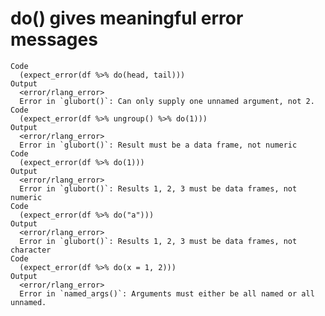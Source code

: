 # do() gives meaningful error messages

    Code
      (expect_error(df %>% do(head, tail)))
    Output
      <error/rlang_error>
      Error in `glubort()`: Can only supply one unnamed argument, not 2.
    Code
      (expect_error(df %>% ungroup() %>% do(1)))
    Output
      <error/rlang_error>
      Error in `glubort()`: Result must be a data frame, not numeric
    Code
      (expect_error(df %>% do(1)))
    Output
      <error/rlang_error>
      Error in `glubort()`: Results 1, 2, 3 must be data frames, not numeric
    Code
      (expect_error(df %>% do("a")))
    Output
      <error/rlang_error>
      Error in `glubort()`: Results 1, 2, 3 must be data frames, not character
    Code
      (expect_error(df %>% do(x = 1, 2)))
    Output
      <error/rlang_error>
      Error in `named_args()`: Arguments must either be all named or all unnamed.

